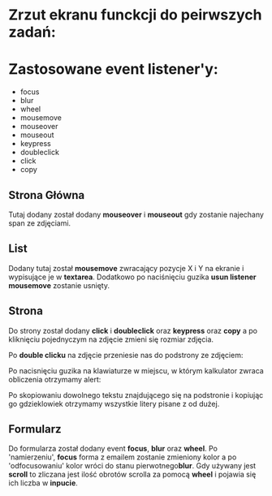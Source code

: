 # Zrzut ekranu funckcji do peirwszych zadań:
[](https://github.com/Reszke97/projektowanie-serwisow-www-Reszke-185ic/blob/main/lab3/ZrzutyStrony/1.3.PNG)

# Zastosowane event listener'y:

- focus
- blur
- wheel
- mousemove
- mouseover
- mouseout
- keypress
- doubleclick
- click
- copy

## Strona Główna
[](https://github.com/Reszke97/projektowanie-serwisow-www-Reszke-185ic/blob/main/lab3/ZrzutyStrony/2.3.png)

Tutaj dodany został dodany **mouseover** i **mouseout** gdy zostanie najechany span ze zdjęciami.

## List
[](https://github.com/Reszke97/projektowanie-serwisow-www-Reszke-185ic/blob/main/lab3/ZrzutyStrony/3.3.PNG)
Dodany tutaj został **mousemove** zwracający pozycje X i Y na ekranie i wypisujące je w **textarea**. Dodatkowo po naciśnięciu guzika **usun listener** **mousemove** zostanie usnięty.

## Strona
[](https://github.com/Reszke97/projektowanie-serwisow-www-Reszke-185ic/blob/main/lab3/ZrzutyStrony/4.3.PNG)
Do strony został dodany **click** i **doubleclick** oraz **keypress** oraz **copy** a po kliknięciu pojednyczym na zdjęcie zmieni się rozmiar zdjęcia.

Po **double clicku** na zdjęcie przeniesie nas do podstrony ze zdjęciem:
[](https://github.com/Reszke97/projektowanie-serwisow-www-Reszke-185ic/blob/main/lab3/ZrzutyStrony/5.3.PNG)

Po nacisnięciu guzika na klawiaturze w miejscu, w którym kalkulator zwraca obliczenia otrzymamy alert:
[](https://github.com/Reszke97/projektowanie-serwisow-www-Reszke-185ic/blob/main/lab3/ZrzutyStrony/6.3.PNG)

Po skopiowaniu dowolnego tekstu znajdującego się na podstronie i kopiując go gdzieklowiek otrzymamy wszystkie litery pisane z od dużej.
[](https://github.com/Reszke97/projektowanie-serwisow-www-Reszke-185ic/blob/main/lab3/ZrzutyStrony/7.3.PNG)

## Formularz
[](https://github.com/Reszke97/projektowanie-serwisow-www-Reszke-185ic/blob/main/lab3/ZrzutyStrony/8.3.PNG)
Do formularza został dodany event **focus**, **blur** oraz **wheel**. Po 'namierzeniu', **focus** forma z emailem zostanie zmieniony kolor a po 'odfocusowaniu' kolor wróci do stanu pierwotnego**blur**. Gdy używany jest **scroll** to zliczana jest ilość obrotów scrolla za pomocą **wheel** i pojawia się ich liczba w **inpucie**.